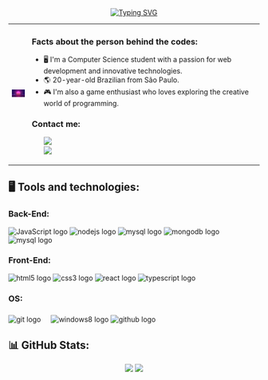 
<div align="center">
<a href="https://git.io/typing-svg"><img src="https://readme-typing-svg.herokuapp.com?font=Fira+Code&size=30&pause=1000&color=AB20FB&center=true&vCenter=true&width=1000&lines=Welcome+to+my+World!;Hi%2C+I'm+Igor+Cazale!;Computer+Science+Student+%F0%9F%92%BB;Passionate+about+Technology+and+Development!" alt="Typing SVG" /></a>
</div>


<table border="0" cellspacing="0" cellpadding="0">
  <tr>
    <td style="border: 0";>
      <div>
        <picture>
          <img src="https://github.com/IgorCazale/IgorCazale/blob/main/IgorGit.gif">
        <picture>
      <div>
    </td>
    <td style="border: 0" width="450px">
      <h3>Facts about the person behind the codes:</h3>
      <ul>
        <li>
          🖥  I'm a Computer Science student with a passion for web development and innovative technologies.
        </li>
        <li>
          🌎 20-year-old Brazilian from São Paulo.
        </li>
        <li>
          🎮 I'm also a game enthusiast who loves exploring the creative world of programming.
        </li>
        </ul>
      <h3>Contact me:</h3>
       <ul>
        <div align="space-between">
        <a href="https://www.linkedin.com/in/igor-malveira-cazale-trindade-356b52217?lipi=urn%3Ali%3Apage%3Ad_flagship3_profile_view_base_contact_details%3Bpuno6Y0OQFOAHXqfnSxr4Q%3D%3D" target="_blank" rel="noopener noreferrer" text-decoration="none">
        <img src="https://img.shields.io/badge/-LinkedIn-blue?style=flat-square&logo=Linkedin&color=5900ff&logoColor=white"/>
        </a>
          <br>
          <a href=mailto:igor.casale@gmail.com text-decoration="none" target="_blank">
        <img src="https://img.shields.io/badge/-Gmail-c14438?style=flat-square&logo=Gmail&logoColor=white&color=ab20fb&link=mailto:seu_email" />
          </a>
          </ul>
    </td>
  </tr>
</table>
          <h2 style="text-align:left;">🖥 Tools and technologies:</h2>


<div align="left">
  <h3>Back-End:</h3>
  <img src="https://cdn.jsdelivr.net/gh/devicons/devicon/icons/javascript/javascript-original.svg" height="40" alt="JavaScript logo" title="JavaScript" />
  <img src="https://cdn.jsdelivr.net/gh/devicons/devicon/icons/nodejs/nodejs-original.svg" height="40" alt="nodejs logo" title="NodeJs" />
  <img src="https://cdn.jsdelivr.net/gh/devicons/devicon/icons/mysql/mysql-original.svg" height="40" alt="mysql logo" title="MySQL" />
  <img src="https://cdn.jsdelivr.net/gh/devicons/devicon@latest/icons/mongodb/mongodb-original.svg" height="40" alt="mongodb logo" title="MongoDB" />
  <img src="https://cdn.jsdelivr.net/gh/devicons/devicon@latest/icons/cplusplus/cplusplus-original.svg" height="40" alt="mysql logo" title="C++" />
</div>

<div align="left">
  <h3>Front-End:</h3>
  <img src="https://cdn.jsdelivr.net/gh/devicons/devicon/icons/html5/html5-original.svg" height="40" alt="html5 logo" title="html"/>
  <img src="https://cdn.jsdelivr.net/gh/devicons/devicon/icons/css3/css3-original.svg" height="40" alt="css3 logo" title="css"/>
  <img src="https://cdn.jsdelivr.net/gh/devicons/devicon/icons/react/react-original.svg" height="40" alt="react logo" title="react"/>
  <img src="https://cdn.jsdelivr.net/gh/devicons/devicon@latest/icons/typescript/typescript-original.svg" height="40" alt="typescript logo" title="typescript"/>
</div>
<h3 align="left">OS:</h3>

###

<div align="left">
  <img src="https://cdn.jsdelivr.net/gh/devicons/devicon/icons/git/git-original.svg" height="40" alt="git logo"/>
  <img width="12" />
  <img src="https://cdn.jsdelivr.net/gh/devicons/devicon/icons/windows8/windows8-original.svg" height="40" alt="windows8 logo"/>
  <img src="https://cdn.jsdelivr.net/gh/devicons/devicon@latest/icons/github/github-original.svg" height="40" alt="github logo"/>
  
</div>

## 📊 GitHub Stats:

<div align="center">
<img height="180em" src="https://github-readme-stats.vercel.app/api/top-langs?username=IgorCazale&show_icons=false&title_color=5900ff&text_color=ab20fb&bg_color=0d0d12&hide_border=true&locale=en&layout=donut"/>     
<img height="180em" src="https://github-readme-stats.vercel.app/api?username=IgorCazale&rank_icon=github&include_all_commits=true&show_icons=true&icon_color=FFFFFF&title_color=5900ff&bg_color=0d0d12&text_color=ab20fd&hide_border=true"/>
</div>

###


